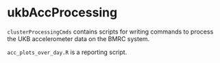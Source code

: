 # ukbAccProcessing 

`clusterProcessingCmds` contains scripts for writing commands to process the UKB accelerometer data on the BMRC system.

`acc_plots_over_day.R` is a reporting script.
